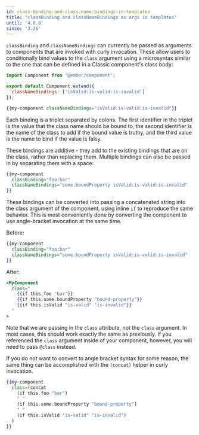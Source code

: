 ```yaml
---
id: class-binding-and-class-name-bindings-in-templates
title: "classBinding and classNameBindings as args in templates"
until: '4.0.0'
since: '3.26'
---
```


`classBinding` and `classNameBindings` can currently be passed as arguments to
components that are invoked with curly invocation. These allow users to
conditionally bind values to the `class` argument using a microsyntax similar to
the one that can be defined in a Classic component's class body:

```js
import Component from '@ember/component';

export default Component.extend({
  classNameBindings: ['isValid:is-valid:is-invalid']
});
```

```handlebars
{{my-component classNameBindings="isValid:is-valid:is-invalid"}}
```

Each binding is a triplet separated by colons. The first identifier in the
triplet is the value that the class name should be bound to, the second
identifier is the name of the class to add if the bound value is truthy, and the
third value is the name to bind if the value is falsy.

These bindings are additive - they add to the existing bindings that are on the
class, rather than replacing them. Multiple bindings can also be passed in by
separating them with a space:

```handlebars
{{my-component
  classBinding="foo:bar"
  classNameBindings="some.boundProperty isValid:is-valid:is-invalid"
}}
```


These bindings can be converted into passing a concatenated string into the
class argument of the component, using inline `if` to reproduce the same
behavior. This is most conveniently done by converting the component to use
angle-bracket invocation at the same time.

Before:

```handlebars
{{my-component
  classBinding="foo:bar"
  classNameBindings="some.boundProperty isValid:is-valid:is-invalid"
}}
```

After:

```handlebars
<MyComponent
  class="
    {{if this.foo "bar"}}
    {{if this.some.boundProperty "bound-property"}}
    {{if this.isValid "is-valid" "is-invalid"}}
  "
>
```

Note that we are passing in the `class` attribute, not the `class` argument. In
most cases, this should work exactly the same as previously. If you referenced
the `class` argument inside of your component, however, you will need to pass
`@class` instead.

If you do not want to convert to angle bracket syntax for some reason, the same
thing can be accomplished with the `(concat)` helper in curly invocation.

```handlebars
{{my-component
  class=(concat
    (if this.foo "bar")
    " "
    (if this.some.boundProperty "bound-property")
    " "
    (if this.isValid "is-valid" "is-invalid")
  )
}}
```
